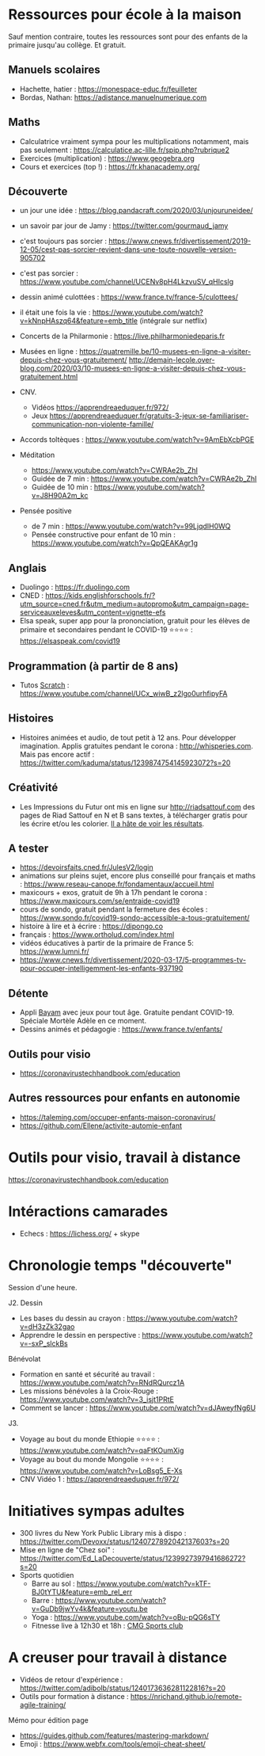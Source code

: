 # Ressources pour école à la maison

Sauf mention contraire, toutes les ressources sont pour des enfants de la primaire jusqu'au collège. Et gratuit.


## Manuels scolaires 

* Hachette, hatier : https://monespace-educ.fr/feuilleter
* Bordas, Nathan: https://adistance.manuelnumerique.com



## Maths

* Calculatrice vraiment sympa pour les multiplications notamment, mais pas seulement : https://calculatice.ac-lille.fr/spip.php?rubrique2
* Exercices (multiplication) : https://www.geogebra.org 
* Cours et exercices (top !) : https://fr.khanacademy.org/ 


## Découverte

* un jour une idée : https://blog.pandacraft.com/2020/03/unjouruneidee/ 
* un savoir par jour de Jamy : https://twitter.com/gourmaud_jamy
* c'est toujours pas sorcier : https://www.cnews.fr/divertissement/2019-12-05/cest-pas-sorcier-revient-dans-une-toute-nouvelle-version-905702
* c'est pas sorcier : https://www.youtube.com/channel/UCENv8pH4LkzvuSV_qHIcslg
* dessin animé culottées : https://www.france.tv/france-5/culottees/ 
* il était une fois la vie : https://www.youtube.com/watch?v=kNnpHAszq64&feature=emb_title (intégrale sur netflix)

* Concerts de la Philarmonie : https://live.philharmoniedeparis.fr
* Musées en ligne : https://quatremille.be/10-musees-en-ligne-a-visiter-depuis-chez-vous-gratuitement/
http://demain-lecole.over-blog.com/2020/03/10-musees-en-ligne-a-visiter-depuis-chez-vous-gratuitement.html

* CNV. 
  * Vidéos https://apprendreaeduquer.fr/972/
  * Jeux https://apprendreaeduquer.fr/gratuits-3-jeux-se-familiariser-communication-non-violente-famille/
* Accords toltèques : https://www.youtube.com/watch?v=9AmEbXcbPGE

* Méditation
  * https://www.youtube.com/watch?v=CWRAe2b_ZhI
  * Guidée de 7 min : https://www.youtube.com/watch?v=CWRAe2b_ZhI 
  * Guidée de 10 min : https://www.youtube.com/watch?v=J8H90A2m_kc
* Pensée positive
  * de 7 min : https://www.youtube.com/watch?v=99LjqdIH0WQ
  * Pensée constructive pour enfant de 10 min : https://www.youtube.com/watch?v=QpQEAKAgr1g
  
  
  


## Anglais

* Duolingo : https://fr.duolingo.com 
* CNED : https://kids.englishforschools.fr/?utm_source=cned.fr&utm_medium=autopromo&utm_campaign=page-serviceauxeleves&utm_content=vignette-efs 
* Elsa speak, super app pour la prononciation, gratuit pour les élèves de primaire et secondaires pendant le COVID-19 :star::star::star::star: : https://elsaspeak.com/covid19


## Programmation (à partir de 8 ans)

* Tutos [Scratch](https://scratch.mit.edu) : https://www.youtube.com/channel/UCx_wiwB_z2lgo0urhfipyFA  


## Histoires

* Histoires animées et audio, de tout petit à 12 ans. Pour développer imagination. Applis gratuites pendant le corona : http://whisperies.com. Mais pas encore actif : https://twitter.com/kaduma/status/1239874754145923072?s=20


## Créativité

* Les Impressions du Futur ont mis en ligne sur http://riadsattouf.com des pages de Riad Sattouf en N et B sans textes, à télécharger gratis pour les écrire et/ou les colorier. [Il a hâte de voir les résultats](https://twitter.com/RiadSattouf/status/1240694421097549827?s=20).


## A tester

* https://devoirsfaits.cned.fr/JulesV2/login
* animations sur pleins sujet, encore plus conseillé pour français et maths : https://www.reseau-canope.fr/fondamentaux/accueil.html
* maxicours + exos, gratuit de 9h à 17h pendant le corona : https://www.maxicours.com/se/entraide-covid19 
* cours de sondo, gratuit pendant la fermeture des écoles : https://www.sondo.fr/covid19-sondo-accessible-a-tous-gratuitement/ 
* histoire à lire et à écrire : https://dipongo.co 
* français : https://www.ortholud.com/index.html
* vidéos éducatives à partir de la primaire de France 5: https://www.lumni.fr/
* https://www.cnews.fr/divertissement/2020-03-17/5-programmes-tv-pour-occuper-intelligemment-les-enfants-937190


## Détente

* Appli [Bayam](https://bayam.tv/fr/) avec jeux pour tout âge. Gratuite pendant COVID-19. Spéciale Mortèle Adèle en ce moment.
* Dessins animés et pédagogie : https://www.france.tv/enfants/


## Outils pour visio

* https://coronavirustechhandbook.com/education




## Autres ressources pour enfants en autonomie 

* https://taleming.com/occuper-enfants-maison-coronavirus/ 
* https://github.com/Ellene/activite-automie-enfant 

# Outils pour visio, travail à distance

https://coronavirustechhandbook.com/education


# Intéractions camarades

* Echecs : https://lichess.org/ + skype

# Chronologie temps "découverte"

Session d'une heure.

J2. Dessin
- Les bases du dessin au crayon : https://www.youtube.com/watch?v=dH3zZk32gao
- Apprendre le dessin en perspective : https://www.youtube.com/watch?v=-sxP_slckBs

Bénévolat
- Formation en santé et sécurité au travail : https://www.youtube.com/watch?v=RNdRQurcz1A
- Les missions bénévoles à la Croix-Rouge : https://www.youtube.com/watch?v=3_isjt1PRtE
- Comment se lancer : https://www.youtube.com/watch?v=dJAweyfNg6U


J3.
- Voyage au bout du monde Ethiopie :star::star::star::star: : https://www.youtube.com/watch?v=qaFtKOumXig 
- Voyage au bout du monde Mongolie :star::star::star::star: : https://www.youtube.com/watch?v=LoBsg5_E-Xs
- CNV Vidéo 1 : https://apprendreaeduquer.fr/972/ 


# Initiatives sympas adultes

* 300 livres du New York Public Library mis à dispo : https://twitter.com/Devoxx/status/1240727892042137603?s=20 
* Mise en ligne de "Chez soi" : https://twitter.com/Ed_LaDecouverte/status/1239927397941686272?s=20 
* Sports quotidien
  * Barre au sol : https://www.youtube.com/watch?v=kTF-BJ0tYTU&feature=emb_rel_err 
  * Barre : https://www.youtube.com/watch?v=GuDb9jwYv4k&feature=youtu.be
  * Yoga : https://www.youtube.com/watch?v=oBu-pQG6sTY
  * Fitnesse live à 12h30 et 18h : [CMG Sports club](https://www.facebook.com/cmgsportsclub/?hc_ref=ARSvivalUsx2ytZpSvLl2qsQ0HFKUDAbgQh7Lr8MU3TwXsATtcIa0zfO77F-RmoRx-E&ref=nf_target&__xts__%5B0%5D=68.ARBgFhZR4RC_WaxRzcXT9EO4MJE4lK_8kAwSGsopYReN7GjhWjOkltBoDULNQsmwqtmFcp7uvED7yXOi16nAfIw2RVJICcrbaORNGXZVDx5LEMgV898htpRHZ5J6Edu1TgYSBW3kh8-yI-DHtTGEBLzac6Ot9V6r6sRSp4zkzlsnXV3UbLePfr16IvPYprTgaAMRsO2fHbZwPbEBnRUhVqCjXyJv5zaqYwTCjjiFQbxb7f8nHyGnluCbsWdULUraIulWzhFvTJkQxMnMdyLV6CYHQ9eaBGXdRvUpYbZ0-7DC35goXtgA4XekpFlIpuiEUgYXk83aSmd7UUEdOvbixcDqq3Y-_TJgmIY&__tn__=kC-R)
  

# A creuser pour travail à distance

* Vidéos de retour d'expérience : https://twitter.com/adibolb/status/1240173636281122816?s=20
* Outils pour formation à distance : https://nrichand.github.io/remote-agile-training/ 













Mémo pour édition page 
- https://guides.github.com/features/mastering-markdown/
- Emoji : https://www.webfx.com/tools/emoji-cheat-sheet/ 
